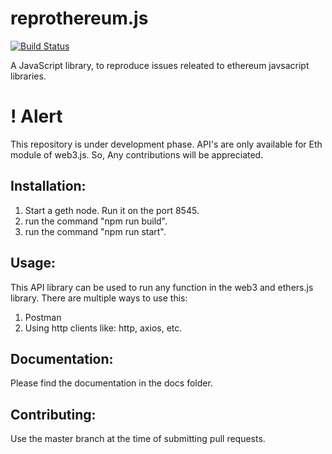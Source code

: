 # reprothereum.js
[![Build Status](https://travis-ci.com/princesinha19/reprothereum.js.svg?branch=master)](https://travis-ci.com/princesinha19/reprothereum.js)

A JavaScript library, to reproduce issues releated to ethereum javsacript libraries.

# ! Alert
This repository is under development phase. API's are only available for Eth module of web3.js. So, Any contributions will be appreciated.

## Installation:
1. Start a geth node. Run it on the port 8545.
2. run the command "npm run build".
3. run the command "npm run start".

## Usage:
This API library can be used to run any function in the web3 and ethers.js library. There are multiple ways to use this:
1. Postman
2. Using http clients like: http, axios, etc.

## Documentation:
Please find the documentation in the docs folder.

## Contributing:
Use the master branch at the time of submitting pull requests.
